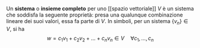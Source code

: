 Un **sistema** o **insieme completo** per uno [[spazio vettoriale]] $V$ è un sistema che soddisfa la seguente proprietà: presa una qualunque combinazione lineare dei suoi valori, essa fa parte di $V$. In simboli, per un sistema $\{v_{n}\}\in V$, si ha
$$w = c_{1}v_{1}+c_{2}v_{2}+\ldots+c_{n}v_{n}\in V\quad\forall c_{1},\ldots,c_{n}$$
